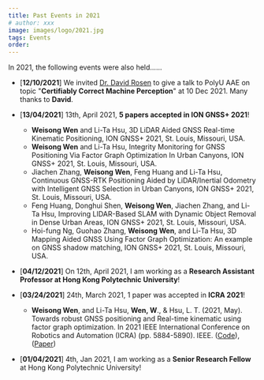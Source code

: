 ```yaml
---
title: Past Events in 2021
# author: xxx
image: images/logo/2021.jpg
tags: Events
order: 
---
```


<!-- Add breif description here.  -->
In 2021, the following events were also held......


<!-- Add Main body here -->
- [**12/10/2021**] We invited [Dr. David Rosen](https://david-m-rosen.github.io/) to give a talk to PolyU AAE on topic "**Certifiably Correct Machine Perception**" at 10 Dec 2021. Many thanks to **David**. 
- [**13/04/2021**] 13th, April 2021, **5 papers accepted in ION GNSS+ 2021**!
    - **Weisong Wen** and Li-Ta Hsu, 3D LiDAR Aided GNSS Real-time Kinematic Positioning, ION GNSS+ 2021, St. Louis, Missouri, USA. 
    - **Weisong Wen** and Li-Ta Hsu, Integrity Monitoring for GNSS Positioning Via Factor Graph Optimization In Urban Canyons, ION GNSS+ 2021, St. Louis, Missouri, USA.  
    - Jiachen Zhang, **Weisong Wen**, Feng Huang and Li-Ta Hsu, Continuous GNSS-RTK Positioning Aided by LiDAR/Inertial Odometry with Intelligent GNSS Selection in Urban Canyons, ION GNSS+ 2021, St. Louis, Missouri, USA. 
    - Feng Huang, Donghui Shen, **Weisong Wen**, Jiachen Zhang, and Li-Ta Hsu, Improving LIDAR-Based SLAM with Dynamic Object Removal in Dense Urban Areas, ION GNSS+ 2021, St. Louis, Missouri, USA. 
    - Hoi-fung Ng, Guohao Zhang, **Weisong Wen**, and Li-Ta Hsu, 3D Mapping Aided GNSS Using Factor Graph Optimization: An example on GNSS shadow matching, ION GNSS+ 2021, St. Louis, Missouri, USA. 
  
- [**04/12/2021**] On 12th, April 2021, I am working as a **Research Assistant Professor at Hong Kong Polytechnic University**!

- [**03/24/2021**] 24th, March 2021, 1 paper was accepted in **ICRA 2021**!

  - **Weisong Wen**, and Li-Ta Hsu, **Wen, W**., & Hsu, L. T. (2021, May). Towards robust GNSS positioning and Real-time kinematic using factor graph optimization. In 2021 IEEE International Conference on Robotics and Automation (ICRA) (pp. 5884-5890). IEEE. ([Code](https://github.com/weisongwen/GraphGNSSLib)), ([Paper](https://ieeexplore.ieee.org/stamp/stamp.jsp?arnumber=9562037&casa_token=tGv4IBYo4IEAAAAA:P7x-cWdRCKVKdj2Oxp3STCTQTiNJpqCaVR7rVrBcYIYrnx18RurqwOGWRPLcxJY4Hm_xcP7erA&tag=1)) 

- [**01/04/2021**] 4th, Jan 2021, I am working as a **Senior Research Fellow** at Hong Kong Polytechnic University!